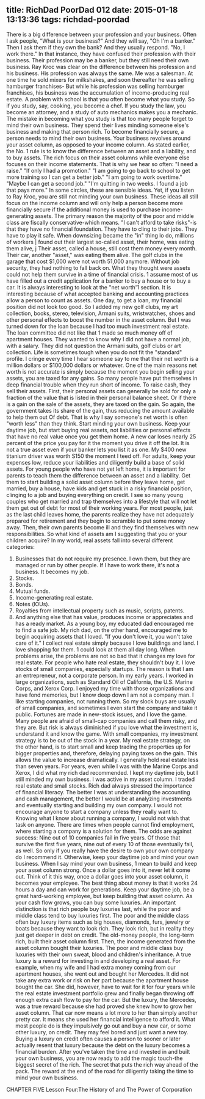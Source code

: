 title: RichDad PoorDad 012
date: 2015-01-18 13:13:36
tags: richdad-poordad
---

There is a big difference between your profession and your business. Often I ask people, "What is your business?" And they will say, "Oh I'm a banker." Then I ask them if they own the bank? And they usually respond.  "No, I work there."
In that instance, they have confused their profession with their business. Their profession may be a banker, but they still need their own business.  Ray Kroc was clear on the difference between his profession and his business. His profession was always the same.  Me was a salesman. At one time he sold mixers for milkshakes, and soon thereafter he was selling hamburger franchises- But while his profession was selling hamburger franchises, his business was the accumulation of income-producing real estate.
A problem with school is that you often become what you study.  So if you study, say, cooking, you become a chef.  If you study the law, you become an attorney, and a study of auto mechanics makes you a mechanic. The mistake in becoming what you study is that too many people forget to mind their own business. They spend their lives minding someone else's business and making that person rich.
To become financially secure, a person needs to mind their own business.  Your business revolves around your asset column, as opposed to your income column. As stated earlier, the No. 1 rule is to know the difference between an asset and a liability, and to buy assets. The rich focus on their asset columns while everyone else focuses on their income statements.
That is why we hear so often: "I need a raise."  "If only I had a promotion."  "I am going to go back to school to get more training so I can get a better job."   "I am going to work overtime."  "Maybe I can get a second job."  "I'm quitting in two weeks.   I found a job that pays more."
In some circles, these are sensible ideas.  Yet, if you listen to Ray Kroc, you are still not minding your own business.  These ideas all still focus on the income column and will only help a person become more financially secure if the additional money is used to purchase income-generating assets.
The primary reason the majority of the poor and middle class are fiscally conservative-which means. "I can't afford to take risks"-is that they have no financial foundation.  They have to cling to their jobs. They have to play it safe.
When downsizing became the "in" thing lo do, millions of workers    | found out their largest so-called asset, their home, was eating them alive, j Their asset, called a house, still cost them money every month. Their car, another "asset," was eating them alive. The golf clubs in the garage that cost $1,000 were not worth 51,000 anymore.  Without job security, they had nothing to fall back on.  What they thought were assets could not help them survive in a time of financial crisis.
1 assume most of us have filled out a credit application for a banker to buy a house or to buy a car.  It is always interesting to look at the "net worth'1 section.  It is interesting because of what accepted banking and accounting practices allow a person to count as assets.
One day, to get a loan, my financial position did not look too good. So I added my new golf clubs, my art collection, books, stereo, television, Armani suits, wristwatches, shoes and other personal effects to boost the number in the asset column.
But I was turned down for the loan because I had too much investment real estate. The loan committee did not like that 1 made so much money off of apartment houses. They wanted to know why I did not have a normal job, with a salary. They did not question the Armani suits, golf clubs or art collection.  Life is sometimes tough when you do not fit the "standard" profile.
I cringe every time I hear someone say to me that their net worth is a million dollars or $100,000 dollars or whatever.  One of the main reasons net worth is not accurate is simply because the moment you begin selling your assets, you are taxed for any gains.
So many people have put themselves in deep financial trouble when they run short of income. To raise cash, they sell their assets. First, their personal assets can generally be sold for only a fraction of the value that is listed in their personal balance sheet. Or if there is a gain on the sale of the assets, they are taxed on the gain. So again, the government takes its share of the gain, thus reducing the amount available to help them out
Of debt. That is why I say someone's net worth is often "worth less" than they think.
Start minding your own business. Keep your daytime job, but start buying real assets, not liabilities or personal effects that have no real value once you get them home. A new car loses nearly 25 percent of the price you pay for it the moment you drive it off the lot. It is not a true asset even if your banker lets you list it as one.  My $400 new titanium driver was worth S150 the moment I teed off.
For adults, keep your expenses low, reduce your liabilities and diligently build a base of solid assets. For young people who have not yet left home, it is important for parents to teach them the difference between an asset and a liability.  Get them to start building a solid asset column before they leave home, get married, buy a house, have kids and get stuck in a risky financial position, clinging to a job and buying everything on credit.  I see so many young couples who get married and trap themselves into a lifestyle that will not let them get out of debt for most of their working years.
For most people, just as the last child leaves home, the parents realize they have not adequately prepared for retirement and they begin to scramble to put some money away. Then, their own parents become ill and they find themselves with new responsibilities.
So what kind of assets am I suggesting that you or your children acquire? In my world, real assets fall into several different categories:
1. Businesses that do not require my presence. I own them, but they are managed or run by other people.  If I have to work there, it's not a business.  It becomes my job.
2. Stocks.
3. Bonds.
4. Mutual funds.
5. Income-generating real estate.
6. Notes (lOUs).
7. Royalties from intellectual property such as music, scripts, patents.
8. And anything else that has value, produces income or appreciates and has a ready market.
As a young boy, my educated dad encouraged me to find a safe job. My rich dad, on the other hand, encouraged me to begin acquiring assets that I loved.  "If you don't love it, you won't take care of it." I collect real estate simply because I love buildings and land.  I love shopping for them.  1 could look at them all day long. When problems arise, the problems are not so bad that it changes my love for real estate.  For people who hate real estate, they shouldn't buy it.
I love stocks of small companies, especially startups. The reason is that I am an entrepreneur, not a corporate person.   In my early years. I worked in large organizations, such as Standard Oil of California, the U.S. Marine Corps, and Xerox Corp.  I enjoyed my time with those organizations and have fond memories, but I know deep down I am not a company man. I like starting companies, not running them.  So my slock buys are usually of small companies, and sometimes I even start the company and take it public.  Fortunes are made in new-stock issues, and I love the game. Many people are afraid of small-cap companies and call them risky, and they are. But risk is always diminished if you love what the investment is, understand it and know the game. With small companies, my investment strategy is to be out of the stock in a year.  My real estate strategy, on the other hand, is to start small and keep trading the properties up for bigger properties and, therefore, delaying paying taxes on the gain. This allows the value to increase dramatically. I generally hold real estate less than seven years.
For years, even while I was with the Marine Corps and Xerox, I did what my rich dad recommended.  I kept my daytime job, but I still minded my own business. I was active in my asset column.  I traded real estate and small stocks.  Rich dad always stressed the importance of financial literacy. The better I was at understanding the accounting and cash management, the better I would be at analyzing investments and eventually starting and building my own company.
I would not encourage anyone to start a company unless they really want to. Knowing what I know about running a company, I would not wish that task on anyone. There are times when people cannot find employment, where starting a company is a solution for them.  The odds are against success: Nine out of 10 companies fail in five years.  Of those that survive the first five years, nine out of every 10 of those eventually fail, as well.   So only if you really have the desire to own your own company do I recommend it. Otherwise, keep your daytime job and mind your own business. When I say mind your own business, 1 mean to build and keep your asset column strong. Once a dollar goes into it, never let it come out. Think of it this way, once a dollar goes into your asset column, it becomes your employee. The best thing about money is that it works 24 hours a day and can work for generations.  Keep your daytime job, be a great hard-working employee, but keep building that asset column.
As your cash flow grows, you can buy some luxuries. An important distinction is that rich people buy luxuries last, while the poor and middle class tend to buy luxuries first. The poor and the middle class often buy luxury items such as big houses, diamonds, furs, jewelry or boats because they want to look rich. They look rich, but in reality they just get deeper in debt on credit. The old-money people, the long-term rich, built their asset column first.  Then, the income generated from the asset column bought their luxuries. The poor and middle class buy luxuries with their own sweat, blood and children's inheritance.
A true luxury is a reward for investing in and developing a real asset. For example, when my wife and I had extra money coming from our apartment houses, she went out and bought her Mercedes. It did not take any extra work or risk on her part because the apartment house bought the car.  She did, however, have to wait for it for four years while the real estate investment portfolio grew and finally began throwing off enough extra cash flow to pay for the car.  But the luxury, the Mercedes, was a true reward because she had proved she knew how to grow her asset column. That car now means a lot more to her than simply another pretty car.  It means she used her financial intelligence to afford it.
What most people do is they impulsively go out and buy a new car, or some other luxury, on credit. They may feel bored and just want a new toy.  Buying a luxury on credit often causes a person to sooner or later actually resent that luxury because the debt on the luxury becomes a financial burden.
After you've taken the time and invested in and built your own business, you are now ready to add the magic touch-the biggest secret of the rich. The secret that puts the rich way ahead of the pack. The reward at the end of the road for diligently taking the time to mind your own business.

CHAPTER FIVE
Lesson Four:The History of and The Power of Corporation

